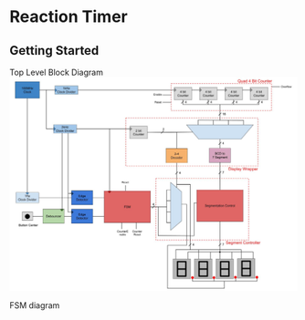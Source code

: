 # Reaction Timer 
## Getting Started

Top Level Block Diagram
![Top Level Block Diagram](resources/Top_Level_Block_Diagram.jpg)

FSM diagram